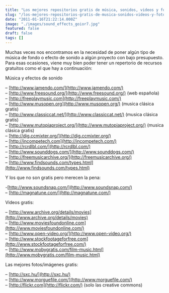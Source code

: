 ```yaml
---
title: "Los mejores repositorios gratis de música, sonidos, videos y fotos"
slug: "/los-mejores-repositorios-gratis-de-musica-sonidos-videos-y-fotos"
date: "2011-01-16T21:22:14.000Z"
image: "./images/sound_effects_goior7.jpg"
featured: false
draft: false
tags: []
---
```



Muchas veces nos encontramos en la necesidad de poner algún tipo de música de fondo o efecto de sonido a algún proyecto con bajo presupuesto. Para esas ocasiones, viene muy bien poder tener un repertorio de recursos gratuitos como el que hay a continuación:

Música y efectos de sonido

– [http://www.jamendo.com/](http://www.jamendo.com/)  
 – [http://www.freesound.org/](http://www.freesound.org/) (web española)  
 – [http://freeplaymusic.com](http://freeplaymusic.com/)  
 – [http://www.musopen.org](http://www.musopen.org/) (musica clásica gratis)  
 – [http://www.classiccat.net/](http://www.classiccat.net/) (musica clásica gratis)  
 – [http://www.mutopiaproject.org/](http://www.mutopiaproject.org/) (musica clásica gratis)  
 – [http://dig.ccmixter.org/](http://dig.ccmixter.org/)  
 – [http://incompetech.com](http://incompetech.com/)  
 – [http://rcrdlbl.com/](http://rcrdlbl.com/)  
 – [http://www.sounddogs.com/](http://www.sounddogs.com/)  
 – [http://freemusicarchive.org/](http://freemusicarchive.org/)  
 – [http://www.findsounds.com/types.html](http://www.findsounds.com/types.html)

Y los que no son gratis pero merecen la pena:

-[http://www.soundsnap.com/](http://www.soundsnap.com/)  
 – [http://magnatune.com/](http://magnatune.com/)

Videos gratis:

– [http://www.archive.org/details/movies](http://www.archive.org/details/movies)  
 – [http://www.moviesfoundonline.com](http://www.moviesfoundonline.com/)  
 – [http://www.open-video.org/](http://www.open-video.org/)  
 – [http://www.stockfootageforfree.com](http://www.stockfootageforfree.com/)  
 – [http://www.mobygratis.com/film-music.html](http://www.mobygratis.com/film-music.html)

Las mejores fotos/imágenes gratis:

– [http://sxc.hu/](http://sxc.hu/)  
 – [http://www.morguefile.com/](http://www.morguefile.com/)  
 – [http://flickr.com](http://flickr.com/) (solo las creative commons)



